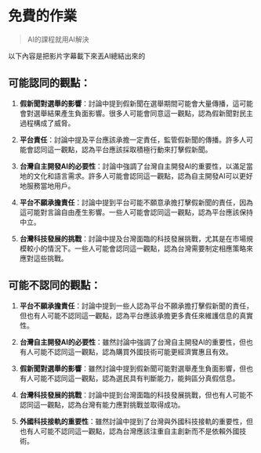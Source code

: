 免費的作業
===


>AI的課程就用AI解決

以下內容是把影片字幕載下來丟AI總結出來的

## 可能認同的觀點：

1. **假新聞對選舉的影響**：討論中提到假新聞在選舉期間可能會大量傳播，這可能會對選舉結果產生負面影響。很多人可能會同意這一觀點，認為假新聞對民主過程構成了威脅。

2. **平台責任**：討論中提及平台應該承擔一定責任，監管假新聞的傳播。許多人可能會認同這一觀點，認為平台應該採取積極行動來打擊假新聞。

3. **台灣自主開發AI的必要性**：討論中強調了台灣自主開發AI的重要性，以滿足當地的文化和語言需求。許多人可能會認同這一觀點，認為自主開發AI可以更好地服務當地用戶。

4. **平台不願承擔責任**：討論中提到平台可能不願意承擔打擊假新聞的責任，因為這可能對言論自由產生影響。一些人可能會認同這一觀點，認為平台應該保持中立。

5. **台灣科技發展的挑戰**：討論中提及台灣面臨的科技發展挑戰，尤其是在市場規模較小的情況下。一些人可能會認同這一觀點，認為台灣需要制定相應策略來應對這些挑戰。

## 可能不認同的觀點：

1. **平台不願承擔責任**：討論中提到一些人認為平台不願承擔打擊假新聞的責任，但也有人可能不認同這一觀點，認為平台應該承擔更多責任來維護信息的真實性。

2. **台灣自主開發AI的必要性**：雖然討論中強調了台灣自主開發AI的重要性，但也有人可能不認同這一觀點，認為購買外國技術可能更經濟實惠且有效。

3. **假新聞對選舉的影響**：雖然討論中提到假新聞可能對選舉產生負面影響，但也有人可能不認同這一觀點，認為選民具有判斷能力，能夠區分真假信息。

4. **台灣科技發展的挑戰**：討論中提到台灣面臨的科技發展挑戰，但也有人可能不認同這一觀點，認為台灣有能力應對挑戰並取得成功。

5. **外國科技接軌的重要性**：雖然討論中提到了台灣與外國科技接軌的重要性，但也有人可能不認同這一觀點，認為台灣應該注重自主創新而不是依賴外國技術。